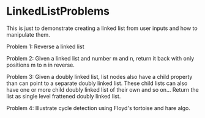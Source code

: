 # LinkedListProblems

This is just to demonstrate creating a linked list from user inputs and how to manipulate them.

Problem 1: Reverse a linked list

Problem 2: Given a linked list and number m and n, return it back with only positions m to n in reverse.

Problem 3: Given a doubly linked list, list nodes also have a child property than can point to a separate doubly linked list. These child lists can also have one or more child doubly linked list of their own and so on...
Return the list as single level frattened doubly linked list.

Problem 4: Illustrate cycle detection using Floyd's tortoise and hare algo.

